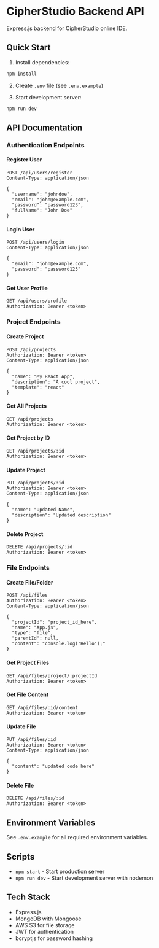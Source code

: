 # CipherStudio Backend API

Express.js backend for CipherStudio online IDE.

## Quick Start

1. Install dependencies:
```bash
npm install
```

2. Create `.env` file (see `.env.example`)

3. Start development server:
```bash
npm run dev
```

## API Documentation

### Authentication Endpoints

#### Register User
```http
POST /api/users/register
Content-Type: application/json

{
  "username": "johndoe",
  "email": "john@example.com",
  "password": "password123",
  "fullName": "John Doe"
}
```

#### Login User
```http
POST /api/users/login
Content-Type: application/json

{
  "email": "john@example.com",
  "password": "password123"
}
```

#### Get User Profile
```http
GET /api/users/profile
Authorization: Bearer <token>
```

### Project Endpoints

#### Create Project
```http
POST /api/projects
Authorization: Bearer <token>
Content-Type: application/json

{
  "name": "My React App",
  "description": "A cool project",
  "template": "react"
}
```

#### Get All Projects
```http
GET /api/projects
Authorization: Bearer <token>
```

#### Get Project by ID
```http
GET /api/projects/:id
Authorization: Bearer <token>
```

#### Update Project
```http
PUT /api/projects/:id
Authorization: Bearer <token>
Content-Type: application/json

{
  "name": "Updated Name",
  "description": "Updated description"
}
```

#### Delete Project
```http
DELETE /api/projects/:id
Authorization: Bearer <token>
```

### File Endpoints

#### Create File/Folder
```http
POST /api/files
Authorization: Bearer <token>
Content-Type: application/json

{
  "projectId": "project_id_here",
  "name": "App.js",
  "type": "file",
  "parentId": null,
  "content": "console.log('Hello');"
}
```

#### Get Project Files
```http
GET /api/files/project/:projectId
Authorization: Bearer <token>
```

#### Get File Content
```http
GET /api/files/:id/content
Authorization: Bearer <token>
```

#### Update File
```http
PUT /api/files/:id
Authorization: Bearer <token>
Content-Type: application/json

{
  "content": "updated code here"
}
```

#### Delete File
```http
DELETE /api/files/:id
Authorization: Bearer <token>
```

## Environment Variables

See `.env.example` for all required environment variables.

## Scripts

- `npm start` - Start production server
- `npm run dev` - Start development server with nodemon

## Tech Stack

- Express.js
- MongoDB with Mongoose
- AWS S3 for file storage
- JWT for authentication
- bcryptjs for password hashing
